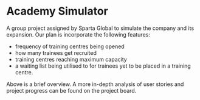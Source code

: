 # Academy Simulator

A group project assigned by Sparta Global to simulate the company and its expansion. Our plan is incorporate the following features:

- frequency of training centres being opened
- how many trainees get recruited
- training centres reaching maximum capacity 
- a waiting list being utilised to for trainees yet to be placed in a training centre. 

Above is a brief overview. A more in-depth analysis of user stories and project progress can be found on the project board.